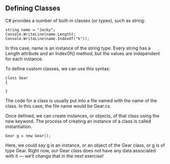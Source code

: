 ## Defining Classes

C# provides a number of built-in classes (or types), such as string:

```
string name = "Jacky";
Console.WriteLine(name.Length);
Console.WriteLine(name.IndexOf("k"));

```

In this case, name is an instance of the string type. Every string has a Length attribute and an IndexOf() method, but the values are independent for each instance.

To define custom classes, we can use this syntax:

```
class Gear
{

}

```

The code for a class is usually put into a file named with the name of the class. In this case, the file name would be Gear.cs.

Once defined, we can create instances, or objects, of that class using the new keyword. The process of creating an instance of a class is called instantiation.

```
Gear g = new Gear();

```

Here, we could say g is an instance, or an object of the Gear class, or g is of type Gear. Right now, our Gear class does not have any data associated with it — we’ll change that in the next exercise!
